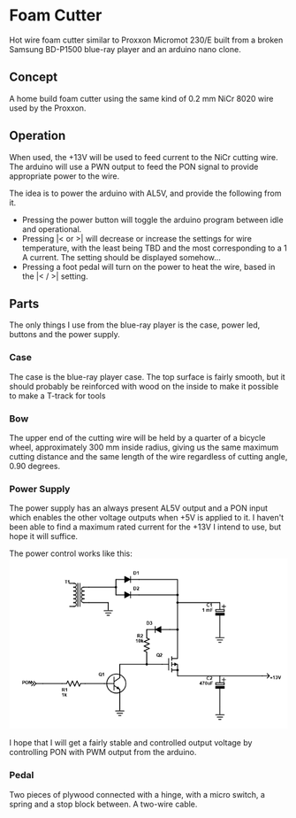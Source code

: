 # Foam Cutter

Hot wire foam cutter similar to Proxxon Micromot 230/E built from a broken Samsung BD-P1500 blue-ray player and an arduino nano clone.

## Concept

A home build foam cutter using the same kind of 0.2 mm NiCr 8020 wire used by the Proxxon.

## Operation

When used, the +13V will be used to feed current to the NiCr cutting wire. The arduino will use a PWN output to feed the PON signal to provide appropriate power to the wire.

The idea is to power the arduino with AL5V, and provide the following from it.

  - Pressing the power button will toggle the arduino program between idle and operational.
  - Pressing |< or >| will decrease or increase the settings for wire temperature, with the least being TBD and the most corresponding to a 1 A current. The setting should be displayed somehow...
  - Pressing a foot pedal will turn on the power to heat the wire, based in the |< / >| setting.
  
  
## Parts

The only things I use from the blue-ray player is the case, power led, buttons and the power supply.

### Case

The case is the blue-ray player case. The top surface is fairly smooth, but it should probably be reinforced with wood on the inside to make it possible to make a T-track for tools

### Bow

The upper end of the cutting wire will be held by a quarter of a bicycle wheel, approximately 300 mm inside radius, giving us the same maximum cutting distance and the same length of the wire regardless of cutting angle, 0.90 degrees.

### Power Supply

The power supply has an always present AL5V output and a PON input which enables the other voltage outputs when +5V is applied to it. I haven't been able to find a maximum rated current for the +13V I intend to use, but hope it will suffice.

The power control works like this: ![Schematics Power Control 13V](power-control-13v.png)

I hope that I will get a fairly stable and controlled output voltage by controlling PON with PWM output from the arduino.

### Pedal

Two pieces of plywood connected with a hinge, with a micro switch, a spring and a stop block between. A two-wire cable.
